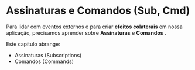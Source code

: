 # Assinaturas e Comandos (Sub, Cmd)

Para lidar com eventos externos e para criar __efeitos colaterais__ em nossa aplicação, precisamos aprender sobre __Assinaturas__ e __Comandos__ .

Este capítulo abrange:

- Assinaturas (Subscriptions)
- Comandos (Commands)
